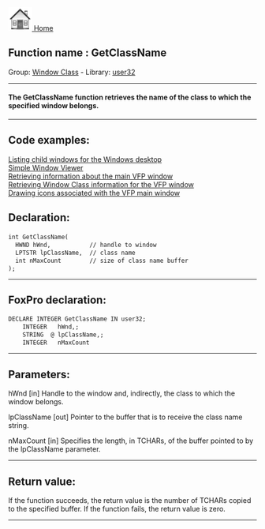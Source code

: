 [<img src="../../images/home.png"> Home ](https://github.com/VFPX/Win32API)  

## Function name : GetClassName
Group: [Window Class](../../functions_group.md#Window_Class)  -  Library: [user32](../../Libraries.md#user32)  
***  


#### The GetClassName function retrieves the name of the class to which the specified window belongs.
***  


## Code examples:
[Listing child windows for the Windows desktop](../../samples/sample_027.md)  
[Simple Window Viewer](../../samples/sample_057.md)  
[Retrieving information about the main VFP window](../../samples/sample_111.md)  
[Retrieving Window Class information for the VFP window](../../samples/sample_201.md)  
[Drawing icons associated with the VFP main window](../../samples/sample_202.md)  

## Declaration:
```foxpro  
int GetClassName(
  HWND hWnd,           // handle to window
  LPTSTR lpClassName,  // class name
  int nMaxCount        // size of class name buffer
);  
```  
***  


## FoxPro declaration:
```foxpro  
DECLARE INTEGER GetClassName IN user32;
	INTEGER   hWnd,;
	STRING  @ lpClassName,;
	INTEGER   nMaxCount  
```  
***  


## Parameters:
hWnd 
[in] Handle to the window and, indirectly, the class to which the window belongs. 

lpClassName 
[out] Pointer to the buffer that is to receive the class name string. 

nMaxCount 
[in] Specifies the length, in TCHARs, of the buffer pointed to by the lpClassName parameter.   
***  


## Return value:
If the function succeeds, the return value is the number of TCHARs copied to the specified buffer. If the function fails, the return value is zero.  
***  

